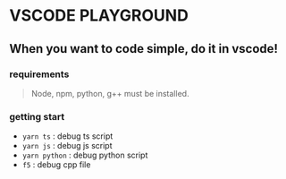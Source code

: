 # VSCODE PLAYGROUND

## When you want to code simple, do it in vscode!

### requirements

> Node, npm, python, g++ must be installed.

### getting start

- `yarn ts` : debug ts script
- `yarn js` : debug js script
- `yarn python` : debug python script
- `f5` : debug cpp file
